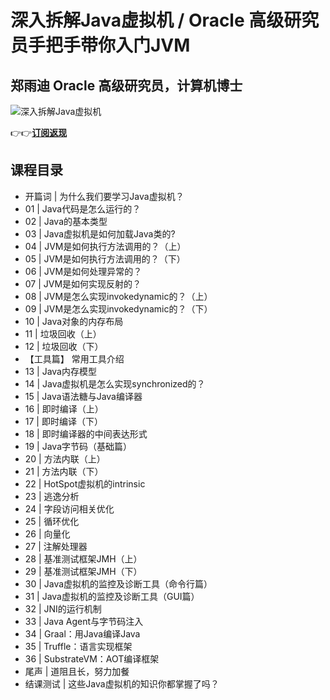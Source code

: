 深入拆解Java虚拟机 / Oracle 高级研究员手把手带你入门JVM
====================================

郑雨迪 **Oracle 高级研究员，计算机博士**
--------------------------

![深入拆解Java虚拟机](https://www.geekgay.com/storage/geek/geek_46692e1bd57dc4fc773b8be3bc9bb2bc.jpg)  
  
👉👉[**订阅返现**](https://time.geekbang.org/column/intro/100010301?code=ZW8a1y4-FkmshB4MsW038AaxE%2FV6ajWTfArJIXHNwqY%3D "深入拆解Java虚拟机")  
  
课程目录
----

  
  
- 开篇词 | 为什么我们要学习Java虚拟机？
- 01 | Java代码是怎么运行的？
- 02 | Java的基本类型
- 03 | Java虚拟机是如何加载Java类的?
- 04 | JVM是如何执行方法调用的？（上）
- 05 | JVM是如何执行方法调用的？（下）
- 06 | JVM是如何处理异常的？
- 07 | JVM是如何实现反射的？
- 08 | JVM是怎么实现invokedynamic的？（上）
- 09 | JVM是怎么实现invokedynamic的？（下）
- 10 | Java对象的内存布局
- 11 | 垃圾回收（上）
- 12 | 垃圾回收（下）
- 【工具篇】 常用工具介绍
- 13 | Java内存模型
- 14 | Java虚拟机是怎么实现synchronized的？
- 15 | Java语法糖与Java编译器
- 16 | 即时编译（上）
- 17 | 即时编译（下）
- 18 | 即时编译器的中间表达形式
- 19 | Java字节码（基础篇）
- 20 | 方法内联（上）
- 21 | 方法内联（下）
- 22 | HotSpot虚拟机的intrinsic
- 23 | 逃逸分析
- 24 | 字段访问相关优化
- 25 | 循环优化
- 26 | 向量化
- 27 | 注解处理器
- 28 | 基准测试框架JMH（上）
- 29 | 基准测试框架JMH（下）
- 30 | Java虚拟机的监控及诊断工具（命令行篇）
- 31 | Java虚拟机的监控及诊断工具（GUI篇）
- 32 | JNI的运行机制
- 33 | Java Agent与字节码注入
- 34 | Graal：用Java编译Java
- 35 | Truffle：语言实现框架
- 36 | SubstrateVM：AOT编译框架
- 尾声 | 道阻且长，努力加餐
- 结课测试 | 这些Java虚拟机的知识你都掌握了吗？